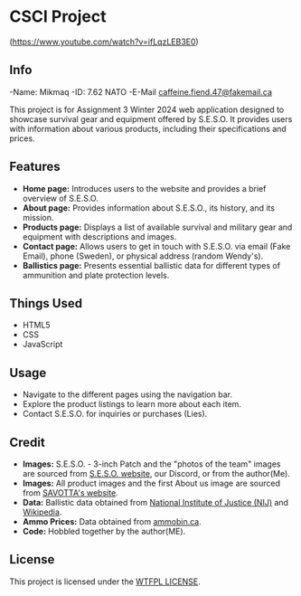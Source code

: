 # CSCI Project

(https://www.youtube.com/watch?v=ifLqzLEB3E0)

## Info
-Name: Mikmaq
-ID: 7.62 NATO
-E-Mail caffeine.fiend.47@fakemail.ca

This project is for Assignment 3 Winter 2024 web application designed to showcase survival gear and equipment offered by S.E.S.O. It provides users with information about various products, including their specifications and prices.


## Features
- **Home page:** Introduces users to the website and provides a brief overview of S.E.S.O.
- **About page:** Provides information about S.E.S.O., its history, and its mission.
- **Products page:** Displays a list of available survival and military gear and equipment with descriptions and images.
- **Contact page:** Allows users to get in touch with S.E.S.O. via email (Fake Email), phone (Sweden), or physical address (random Wendy's).
- **Ballistics page:** Presents essential ballistic data for different types of ammunition and plate protection levels.

## Things Used
- HTML5
- CSS
- JavaScript

## Usage
- Navigate to the different pages using the navigation bar.
- Explore the product listings to learn more about each item.
- Contact S.E.S.O. for inquiries or purchases (Lies).

## Credit
 - **Images:** S.E.S.O. - 3-inch Patch and the "photos of the team" images are sourced from [S.E.S.O. website](https://www.sesounit.org), our Discord, or from the author(Me).
 - **Images:**  All product images and the first About us image are sourced from [SAVOTTA's website](https://www.savotta.fi/).
 - **Data:** Ballistic data obtained from [National Institute of Justice (NIJ)](https://nij.ojp.gov) and [Wikipedia](https://en.wikipedia.org/wiki/List_of_body_armor_performance_standards).
 - **Ammo Prices:** Data obtained from [ammobin.ca](https://ammobin.ca/en).
 - **Code:** Hobbled together by the author(ME).

## License

This project is licensed under the [WTFPL LICENSE](http://www.wtfpl.net/).


